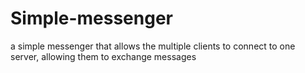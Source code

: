 # Simple-messenger
a simple messenger that allows the multiple clients to connect to one server, allowing them to exchange messages
